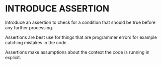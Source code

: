 # INTRODUCE ASSERTION

Introduce an assertion to check for a condition that
should be true before any further processing.

Assertions are best use for things that are programmer errors for example catching mistakes in the code.

Assertions make assumptions about the context the code is running in explicit.
